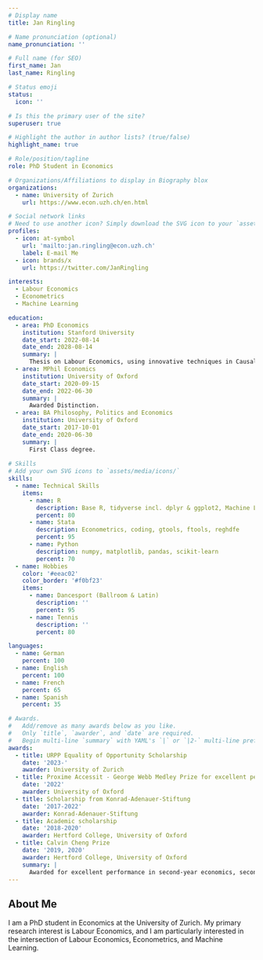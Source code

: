 ```yaml
---
# Display name
title: Jan Ringling

# Name pronunciation (optional)
name_pronunciation: ''

# Full name (for SEO)
first_name: Jan
last_name: Ringling

# Status emoji
status:
  icon: ''

# Is this the primary user of the site?
superuser: true

# Highlight the author in author lists? (true/false)
highlight_name: true

# Role/position/tagline
role: PhD Student in Economics

# Organizations/Affiliations to display in Biography blox
organizations:
  - name: University of Zurich
    url: https://www.econ.uzh.ch/en.html

# Social network links
# Need to use another icon? Simply download the SVG icon to your `assets/media/icons/` folder.
profiles:
  - icon: at-symbol
    url: 'mailto:jan.ringling@econ.uzh.ch'
    label: E-mail Me
  - icon: brands/x
    url: https://twitter.com/JanRingling

interests:
  - Labour Economics
  - Econometrics
  - Machine Learning

education:
  - area: PhD Economics
    institution: Stanford University
    date_start: 2022-08-14
    date_end: 2028-08-14
    summary: |
      Thesis on Labour Economics, using innovative techniques in Causal Inference and Machine Learning.
  - area: MPhil Economics
    institution: University of Oxford
    date_start: 2020-09-15
    date_end: 2022-06-30
    summary: |
      Awarded Distinction.
  - area: BA Philosophy, Politics and Economics
    institution: University of Oxford
    date_start: 2017-10-01
    date_end: 2020-06-30
    summary: |
      First Class degree.
 
# Skills
# Add your own SVG icons to `assets/media/icons/`
skills:
  - name: Technical Skills
    items:
      - name: R
        description: Base R, tidyverse incl. dplyr & ggplot2, Machine Learning with R, data.table
        percent: 80
      - name: Stata
        description: Econometrics, coding, gtools, ftools, reghdfe
        percent: 95
      - name: Python
        description: numpy, matplotlib, pandas, scikit-learn
        percent: 70
  - name: Hobbies
    color: '#eeac02'
    color_border: '#f0bf23'
    items:
      - name: Dancesport (Ballroom & Latin)
        description: ''
        percent: 95
      - name: Tennis
        description: ''
        percent: 80

languages:
  - name: German
    percent: 100
  - name: English
    percent: 100
  - name: French
    percent: 65
  - name: Spanish
    percent: 35

# Awards.
#   Add/remove as many awards below as you like.
#   Only `title`, `awarder`, and `date` are required.
#   Begin multi-line `summary` with YAML's `|` or `|2-` multi-line prefix and indent 2 spaces below.
awards:
  - title: URPP Equality of Opportunity Scholarship
    date: '2023-'
    awarder: University of Zurich
  - title: Proxime Accessit - George Webb Medley Prize for excellent performance in second-year MPhil exams
    date: '2022'
    awarder: University of Oxford
  - title: Scholarship from Konrad-Adenauer-Stiftung
    date: '2017-2022'
    awarder: Konrad-Adenauer-Stiftung
  - title: Academic scholarship
    date: '2018-2020'
    awarder: Hertford College, University of Oxford
  - title: Calvin Cheng Prize
    date: '2019, 2020'
    awarder: Hertford College, University of Oxford
    summary: |
      Awarded for excellent performance in second-year economics, second-year politics, and third-year economics.
---
```


## About Me

I am a PhD student in Economics at the University of Zurich. My primary research interest is Labour Economics, and I am particularly interested in the intersection of Labour Economics, Econometrics, and Machine Learning. 